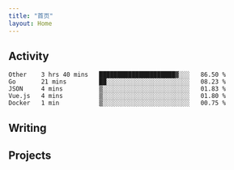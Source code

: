```yaml
---
title: "首页"
layout: Home
---
```


## Activity
<!--START_SECTION:waka-->
```text
Other    3 hrs 40 mins   █████████████████████▓░░░   86.50 % 
Go       21 mins         ██░░░░░░░░░░░░░░░░░░░░░░░   08.23 % 
JSON     4 mins          ▒░░░░░░░░░░░░░░░░░░░░░░░░   01.83 % 
Vue.js   4 mins          ▒░░░░░░░░░░░░░░░░░░░░░░░░   01.80 % 
Docker   1 min           ▒░░░░░░░░░░░░░░░░░░░░░░░░   00.75 % 
```
<!--END_SECTION:waka-->

## Writing
<PindedPosts />

## Projects
<Projects />
